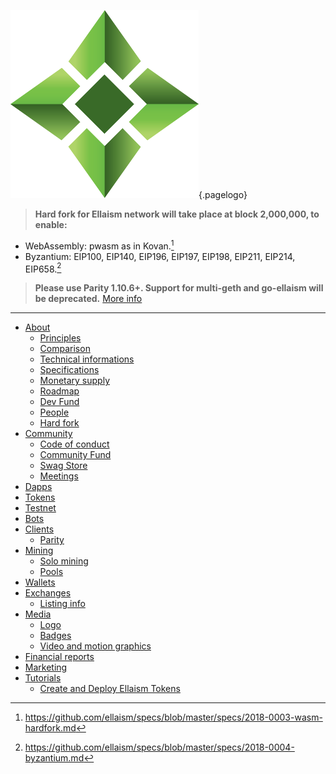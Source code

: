 ![Logo](/uploads/logo.png "Logo"){.pagelogo}
<!-- TITLE: Ellaism -->
<!-- SUBTITLE: A stable network with no premine and no dev fees -->


> **Hard fork for Ellaism network will take place at block 2,000,000, to enable:**
* WebAssembly: pwasm as in Kovan.[^1]
* Byzantium: EIP100, EIP140, EIP196, EIP197, EIP198, EIP211, EIP214, EIP658.[^2]

> **Please use Parity 1.10.6+. Support for multi-geth and go-ellaism will be deprecated.**
> [More info](https://wiki.ellaism.org/hardfork)
---
[^1]: https://github.com/ellaism/specs/blob/master/specs/2018-0003-wasm-hardfork.md
[^2]: https://github.com/ellaism/specs/blob/master/specs/2018-0004-byzantium.md


- [About](about)
    - [Principles](about/principles)
    - [Comparison](about/comparison)
    - [Technical informations](about/technical-informations)
    - [Specifications](about/specifications)
    - [Monetary supply](about/monetary-supply)
    - [Roadmap](about/roadmap)
    - [Dev Fund](about/dev-fund)
    - [People](about/people)
    - [Hard fork](hardfork)
- [Community](community)
    - [Code of conduct](community/code-of-conduct)
    - [Community Fund](community/community-fund)
    - [Swag Store](community/swag-store)
    - [Meetings](community/meetings)
- [Dapps](dapps)
- [Tokens](tokens)
- [Testnet](testnet)
- [Bots](bots)
- [Clients](clients)
	- [Parity](clients/parity)
- [Mining](mining)
    - [Solo mining](mining/solo-mining)
    - [Pools](mining/pools)
- [Wallets](wallets)
- [Exchanges](exchanges)
	- [Listing info](exchanges/listing-info)
- [Media](media)
	- [Logo](media/logo)
	- [Badges](media/badges)
	- [Video and motion graphics](media/video-and-motion)
- [Financial reports](financial-reports)
- [Marketing](marketing)
- [Tutorials](tutorials)
	- [Create and Deploy Ellaism Tokens](tutorials/create-and-deploy-ellaism-tokens)